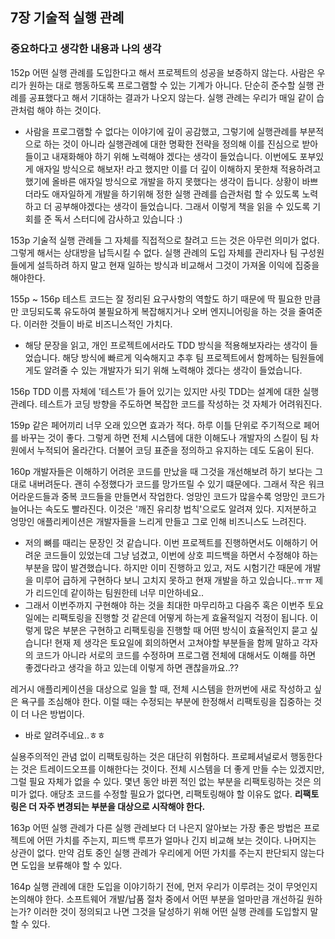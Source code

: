 ## 7장 기술적 실행 관례

### 중요하다고 생각한 내용과 나의 생각

152p
어떤 실행 관례를 도입한다고 해서 프로젝트의 성공을 보증하지 않는다. 사람은 우리가 원하는 대로 행동하도록 프로그램할 수 있는 기계가 아니다. 단순히 준수할 실행 관례를 공표했다고 해서 기대하는 결과가 나오지 않는다. 실행 관례는 우리가 매일 같이 습관처럼 해야 하는 것이다.

- 사람을 프로그램할 수 없다는 이야기에 깊이 공감했고, 그렇기에 실행관례를 부분적으로 하는 것이 아니라 실행관례에 대한 명확한 전략을 정의해 이를 진심으로 받아들이고 내재화해야 하기 위해 노력해야 겠다는 생각이 들었습니다. 이번에도 포부있게 애자일 방식으로 해보자! 라고 했지만 이를 더 깊이 이해하지 못한채 적용하려고 했기에 올바른 애자일 방식으로 개발을 하지 못했다는 생각이 듭니다. 상황이 바쁘더라도 애자일하게 개발을 하기위해 정한 실행 관례를 습관처럼 할 수 있도록 노력하고 더 공부해야겠다는 생각이 들었습니다. 그래서 이렇게 책을 읽을 수 있도록 기회를 준 독서 스터디에 감사하고 있습니다 :)

153p
기술적 실행 관례들 그 자체를 직접적으로 찰려고 드는 것은 아무런 의미가 없다. 그렇게 해서는 상대방을 납득시킬 수 없다. 실행 관례의 도입 자체를 관리자나 팀 구성원들에게 설득하려 하지 말고 현재 일하는 방식과 비교해서 그것이 가져올 이익에 집중을 해야한다.

155p ~ 156p
테스트 코드는 잘 정리된 요구사항의 역할도 하기 때문에 딱 필요한 만큼만 코딩되도록 유도하여 불필요하게 복잡해지거나 오버 엔지니어링을 하는 것을 줄여준다. 이러한 것들이 바로 비즈니스적인 가치다.

- 해당 문장을 읽고, 개인 프로젝트에서라도 TDD 방식을 적용해보자라는 생각이 들었습니다. 해당 방식에 빠르게 익숙해지고 추후 팀 프로젝트에서 함께하는 팀원들에게도 알려줄 수 있는 개발자가 되기 위해 노력해야 겠다는 생각이 들었습니다.

156p
TDD 이름 자체에 '테스트'가 들어 있기는 있지만 사릿 TDD는 설계에 대한 실행 관례다. 테스트가 코딩 방향을 주도하면 복잡한 코드를 작성하는 것 자체가 어려워진다.

159p
같은 페어끼리 너무 오래 있으면 효과가 적다. 하루 이틀 단위로 주기적으로 페어를 바꾸는 것이 좋다. 그렇게 하면 전체 시스템에 대한 이해도나 개발자의 스킬이 팀 차원에서 누적되어 올라간다. 더불어 코딩 표준을 정의하고 유지하는 데도 도움이 된다.

160p
개발자들은 이해하기 어려운 코드를 만났을 때 그것을 개선해보려 하기 보다는 그대로 내버려둔다. 괜히 수정했다가 코드를 망가뜨릴 수 있기 떄문에다. 그래서 작은 워크 어라운드들과 중복 코드들을 만들면서 작업한다. 엉망인 코드가 많을수록 엉망인 코드가 늘어나는 속도도 빨라진다. 이것은 '깨진 유리창 법칙'으로도 알려져 있다. 지저분하고 엉망인 애플리케이션은 개발자들을 느리게 만들고 그로 인해 비즈니스도 느려진다.

- 저의 뼈를 때리는 문장인 것 같습니다. 이번 프로젝트를 진행하면서도 이해하기 어려운 코드들이 있었는데 그냥 넘겼고, 이번에 상호 피드백을 하면서 수정해야 하는 부분을 많이 발견했습니다. 하지만 이미 진행하고 있고, 저도 시험기간 때문에 개발을 미루어 급하게 구현하다 보니 고치지 못하고 현재 개발을 하고 있습니다..ㅠㅠ 제가 리드인데 같이하는 팀원한테 너무 미안하네요..
- 그래서 이번주까지 구현해야 하는 것을 최대한 마무리하고 다음주 혹은 이번주 토요일에는 리팩토링을 진행할 것 같은데 어떻게 하는게 효율적일지 걱정이 됩니다. 이렇게 많은 부분은 구현하고 리팩토링을 진행할 때 어떤 방식이 효율적인지 묻고 싶습니다! 현재 제 생각은 토요일에 회의하면서 고쳐야할 부분들을 함께 말하고 각자의 코드가 아니라 서로의 코드를 수정하며 프로그램 전체에 대해서도 이해를 하면 좋겠다라고 생각을 하고 있는데 이렇게 하면 괜찮을까요..??

레거시 애플리케이션을 대상으로 일을 할 때, 전체 시스템을 한꺼번에 새로 작성하고 싶은 욕구를 조심해야 한다. 이럴 때는 수정되는 부분에 한정해서 리팩토링을 집중하는 것이 더 나은 방법이다.

- 바로 알려주네요..ㅎㅎ

실용주의적인 관념 없이 리팩토링하는 것은 대단히 위험하다. 프로페셔널로서 행동한다는 것은 트레이드오프를 이해한다는 것이다. 전체 시스템을 더 좋게 만들 수는 있겠지만, 그럴 필요 자체가 없을 수 있다. 몇년 동안 바뀐 적인 없는 부분을 리팩토링하는 것은 의미가 없다. 애당초 코드를 수정할 필요가 없다면, 리팩토링해야 할 이유도 없다. **리팩토링은 더 자주 변경되는 부분을 대상으로 시작해야 한다.**

163p
어떤 실행 관례가 다른 실행 관레보다 더 나은지 알아보는 가장 좋은 방법은 프로젝트에 어떤 가치를 주는지, 피드백 루프가 얼마나 긴지 비교해 보는 것이다. 나머지는 상관이 없다. 만약 검토 중인 실행 관례가 우리에게 어떤 가치를 주는지 판단되지 않는다면 도입을 보류해야 할 수 있다.

164p
실행 관례에 대한 도입을 이야기하기 전에, 먼저 우리가 이루려는 것이 무엇인지 논의해야 한다.
소프트웨어 개발/납품 절차 중에서 어떤 부분을 얼마만큼 개선하길 원하는가? 이러한 것이 정의되고 나면 그것을 달성하기 위해 어떤 실행 관례를 도입할지 말할 수 있다.
